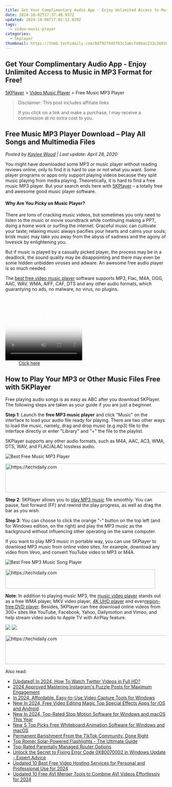 ```yaml
---
title: Get Your Complimentary Audio App - Enjoy Unlimited Access to Music in MP3 Format for Free!
date: 2024-10-02T17:37:48.937Z
updated: 2024-10-06T17:02:12.029Z
tags:
  - video-music-player
categories:
  - 5kplayer
thumbnail: https://thmb.techidaily.com/8d7927945f03c1a6cf48bac233c269180a3c469aaa2f85169e12252b9874460a.png
---
```


## Get Your Complimentary Audio App - Enjoy Unlimited Access to Music in MP3 Format for Free!

[5KPlayer](https://tools.techidaily.com/5kplayer/products/) \> [Video Music Player](https://tools.techidaily.com/5kplayer/video-music-player/) \> Free Music MP3 Player

>  Disclaimer: This post includes affiliate links
>
>  If you click on a link and make a purchase, I may receive a commission at no extra cost to you.
>

## Free Music MP3 Player Download – Play All Songs and Multimedia Files

 _Posted by [Kaylee Wood](https://www.quora.com/profile/Amanda-Hu-21) | Last update: April 28, 2020_

You might have downloaded some MP3 or music player without reading reviews online, only to find it is hard to use or not what you want. Some player programs or apps only support playing videos because they split music playing from media playing. Theoretically, it is hard to find a free music MP3 player. But your search ends here with [5KPlayer](https://tools.techidaily.com/5kplayer/products/) – a totally free and awesome good music player software.

#### **Why Are You Picky on Music Player?**

There are tons of cracking music videos, but sometimes you only need to listen to the music or movie soundtrack while continuing making a PPT, doing a home work or surfing the internet. Graceful music can cultivate your taste; relaxing music always pacifies your hearts and calms your souls; brisk music may take you away from the abyss of sadness and the agony of lovesick by enlightening you.

But if music is played by a casually picked player, the process may be in a deadlock, the sound quality may be disappointing and there may even be some hidden unbidden viruses and adware. An awesome free audio player is so much needed.

The [best free video music player](https://tools.techidaily.com/5kplayer/video-music-player/) software supports MP3, Flac, M4A, OGG, AAC, WAV, WMA, AIFF, CAF, DTS and any other audio formats, which guarantying no ads, no malware, no virus, no plugins.

<!-- affiliate ads begin -->
<span id="1265663">
					<video width="240" height="200" style="cursor:pointer"
           poster="//a.impactradius-go.com/display-clicktoplayimage/1265663.png"
           onclick="if(!this.playClicked){this.play();this.setAttribute('controls',true);this.playClicked=true;}">
	   <source src="//a.impactradius-go.com/display-ad/4482-1265663">
	   <img src="//a.impactradius-go.com/display-clicktoplayimage/1265663.png" style="border: none; height: 100%; width: 100%; object-fit: contain">
	</video>
	<div style="width:150px;text-align:center"><a href="javascript:window.open(decodeURIComponent('https%3A%2F%2Fmartinic.evyy.net%2Fc%2F5597632%2F1265663%2F4482'), '_blank');void(0);">Click here</a></div>
</span>
<img height="0" width="0" src="https://imp.pxf.io/i/5597632/1265663/4482" style="position:absolute;visibility:hidden;" border="0" />
<!-- affiliate ads end -->

## How to Play Your MP3 or Other Music Files Free with 5KPlayer

Free playing audio songs is as easy as ABC after you download 5KPlayer. The following steps are taken as your guide if you are just a beginner.

**Step 1**: Launch the **free MP3 music player** and click "Music" on the interface to load your audio file ready for playing. There are two other ways to load the music, namely, drag and drop music (e.g.mp3) file to the interface directly or enter "Library" and "+" the file to the playlist.

5KPlayer supports any other audio formats, such as M4A, AAC, AC3, WMA, DTS, WAV, and FLAC/ALAC lossless audio. 

![Best Free Music MP3 Player](https://www.5kplayer.com/video-music-player/img/youtube-0119-01.png) 

<!-- affiliate ads begin -->
<a href="https://appsumo.8odi.net/c/5597632/2082530/7443" target="_top" id="2082530">
  <img src="//a.impactradius-go.com/display-ad/7443-2082530" border="0" alt="https://techidaily.com" width="728" height="90"/>
</a>
<img height="0" width="0" src="https://appsumo.8odi.net/i/5597632/2082530/7443" style="position:absolute;visibility:hidden;" border="0" />
<!-- affiliate ads end -->

**Step 2**: 5KPlayer allows you to [play MP3 music](https://tools.techidaily.com/5kplayer/video-music-player/) file smoothly. You can pause, fast forward (FF) and rewind the play progress, as well as drag the bar as you wish. 

**Step 3**: You can choose to click the orange "-" button on the top left (and for Windows edition, on the right) and play the MP3 music as the background without influencing other operating on the same computer. 

If you want to play MP3 music in portable way, you can use 5KPlayer to download MP3 music from online video sites, for example, download any video from Vevo, and convert YouTube video to MP3 or M4A.

![Best Free MP3 Music Song Player](https://www.5kplayer.com/video-music-player/img/youtube-0119-03.jpg) 

<!-- affiliate ads begin -->
<a href="https://bluettius.sjv.io/c/5597632/2139118/17108" target="_top" id="2139118">
  <img src="//a.impactradius-go.com/display-ad/17108-2139118" border="0" alt="https://techidaily.com" width="468" height="60"/>
</a>
<img height="0" width="0" src="https://bluettius.sjv.io/i/5597632/2139118/17108" style="position:absolute;visibility:hidden;" border="0" />
<!-- affiliate ads end -->

**Note**: In addition to playing music MP3, the [music video player](https://tools.techidaily.com/5kplayer/video-music-player/) stands out as a free WMA player, MKV video player, [4K UHD player](https://tools.techidaily.com/5kplayer/video-music-player/) and even[region-free DVD player](https://tools.techidaily.com/5kplayer/video-music-player/). Besides, 5KPlayer can free download online videos from 300+ sites like YouTube, Facebook, Yahoo, Dailymotion and Vimeo, and help stream video audio to Apple TV with AirPlay feature.

[![](https://www.5kplayer.com/video-music-player/../button/freedownwhitewin.png)](https://tools.techidaily.com/5kplayer/products/) [![](https://www.5kplayer.com/video-music-player/../button/freedownbackmac.png)](https://tools.techidaily.com/5kplayer/products/)

<!-- affiliate ads begin -->
<a href="https://appsumo.8odi.net/c/5597632/2043594/7443" target="_top" id="2043594">
  <img src="//a.impactradius-go.com/display-ad/7443-2043594" border="0" alt="https://techidaily.com" width="728" height="90"/>
</a>
<img height="0" width="0" src="https://appsumo.8odi.net/i/5597632/2043594/7443" style="position:absolute;visibility:hidden;" border="0" />
<!-- affiliate ads end -->

<ins class="adsbygoogle"
     style="display:block"
     data-ad-format="autorelaxed"
     data-ad-client="ca-pub-7571918770474297"
     data-ad-slot="1223367746"></ins>

<ins class="adsbygoogle"
     style="display:block"
     data-ad-client="ca-pub-7571918770474297"
     data-ad-slot="8358498916"
     data-ad-format="auto"
     data-full-width-responsive="true"></ins>

<span class="atpl-alsoreadstyle">Also read:</span>
<div><ul>
<li><a href="https://twitter-videos.techidaily.com/updated-in-2024-how-to-watch-twitter-videos-in-full-hd/"><u>[Updated] In 2024, How To Watch Twitter Videos in Full HD?</u></a></li>
<li><a href="https://instagram-videos.techidaily.com/2024-approved-mastering-instagrams-puzzle-posts-for-maximum-engagement/"><u>2024 Approved Mastering Instagram's Puzzle Posts for Maximum Engagement</u></a></li>
<li><a href="https://screen-video-capture.techidaily.com/in-2024-affordable-easy-to-use-video-capture-tools-for-windows/"><u>In 2024, Affordable, Easy-to-Use Video Capture Tools for Windows</u></a></li>
<li><a href="https://video-creation-software.techidaily.com/new-in-2024-free-video-editing-magic-top-special-effects-apps-for-ios-and-android/"><u>New In 2024, Free Video Editing Magic Top Special Effects Apps for iOS and Android</u></a></li>
<li><a href="https://video-creation-software.techidaily.com/new-in-2024-top-rated-stop-motion-software-for-windows-and-macos-this-year/"><u>New In 2024, Top-Rated Stop Motion Software for Windows and macOS This Year</u></a></li>
<li><a href="https://video-creation-software.techidaily.com/new-s-top-picks-free-whiteboard-animation-software-for-windows-and-macos/"><u>New S Top Picks Free Whiteboard Animation Software for Windows and macOS</u></a></li>
<li><a href="https://tiktok-clips.techidaily.com/permanent-banishment-from-the-tiktok-community-done-right/"><u>Permanent Banishment From the TikTok Community, Done Right</u></a></li>
<li><a href="https://buynow-marvelous.techidaily.com/top-romer-solar-powered-flashlights-the-ultimate-guide/"><u>Top Romer Solar-Powered Flashlights - The Ultimate Guide</u></a></li>
<li><a href="https://buynow-reviews.techidaily.com/top-rated-parentally-managed-router-options/"><u>Top-Rated Parentally Managed Router Options</u></a></li>
<li><a href="https://win-howtos.techidaily.com/unlock-the-secret-to-fixing-error-code-0x80070002-in-windows-update-expert-advice/"><u>Unlock the Secret to Fixing Error Code 0X80070002 in Windows Update - Expert Advice</u></a></li>
<li><a href="https://video-creation-software.techidaily.com/updated-10-best-free-video-hosting-services-for-personal-and-professional-use-for-2024/"><u>Updated 10 Best Free Video Hosting Services for Personal and Professional Use for 2024</u></a></li>
<li><a href="https://video-creation-software.techidaily.com/updated-10-free-avi-merger-tools-to-combine-avi-videos-effortlessly-for-2024/"><u>Updated 10 Free AVI Merger Tools to Combine AVI Videos Effortlessly for 2024</u></a></li>
</ul></div>


